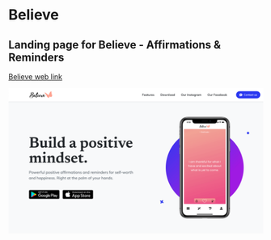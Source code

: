 
# Believe
## Landing page for Believe - Affirmations & Reminders

[Believe web link](https://believeaffirmations.com/)

![Believe](believe_web.png)
